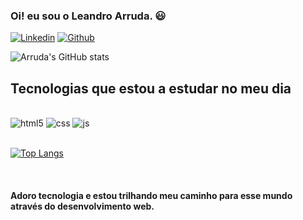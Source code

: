 ### Oi! eu sou o Leandro Arruda. :smiley:

[![Linkedin](https://img.shields.io/badge/LinkedIn-0077B5?style=for-the-badge&logo=linkedin&logoColor=white)](https://www.linkedin.com/in/leandro-arruda-777089160/)
[![Github](https://img.shields.io/badge/GitHub-100000?style=for-the-badge&logo=github&logoColor=white)](https://github.com/leoaarruda)

![Arruda's GitHub stats](https://github-readme-stats.vercel.app/api?username=leoaarruda&show_icons=true&theme=tokyonight)

## Tecnologias que estou a estudar no meu dia 

<div style="display: inline_block"><br>
    <img aling="center" alt="html5" src="https://img.shields.io/badge/HTML5-E34F26?style=for-the-badge&logo=html5&logoColor=white">
    <img aling="center" alt="css" src="https://img.shields.io/badge/CSS3-1572B6?style=for-the-badge&logo=css3&logoColor=white">
    <img aling="center" alt="js" src="https://img.shields.io/badge/JavaScript-323330?style=for-the-badge&logo=javascript&logoColor=F7DF1Ee">
</div><br>

[![Top Langs](https://github-readme-stats.vercel.app/api/top-langs/?username=leoaarruda&layout=compact)](https://github.com/leoaarruda/github-readme-stats)

 <br>

#### Adoro tecnologia e estou trilhando meu caminho para esse mundo através do desenvolvimento web.
